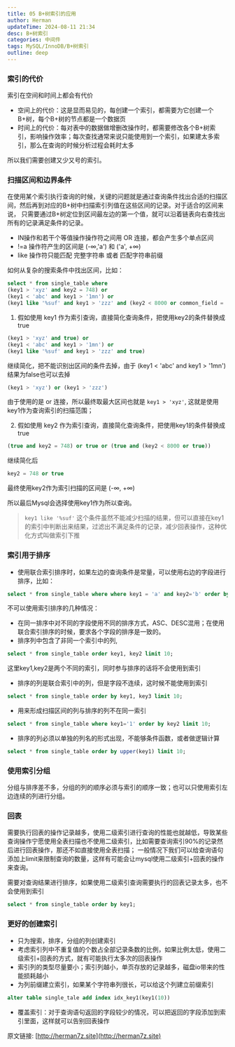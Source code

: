 ```yaml
---
title: 05 B+树索引的应用
author: Herman
updateTime: 2024-08-11 21:34
desc: B+树索引
categories: 中间件
tags: MySQL/InnoDB/B+树索引
outline: deep
---
```


### 索引的代价
索引在空间和时间上都会有代价
* 空间上的代价：这是显而易见的，每创建一个索引，都需要为它创建一个B+树，每个B+树的节点都是一个数据页
* 时间上的代价：每对表中的数据做增删改操作时，都需要修改各个B+树索引，影响操作效率；每次查找通常来说只能使用到一个索引，如果建太多索引，那么在查询的时候分析过程会耗时太多

所以我们需要创建又少又号的索引。


### 扫描区间和边界条件

在使用某个索引执行查询的时候，关键的问题就是通过查询条件找出合适的扫描区间，然后再到对应的B+树中扫描索引列值在这些区间的记录。对于适合的区间来说，
只需要通过B+树定位到区间最左边的第一个值，就可以沿着链表向右查找出所有的记录满足条件的记录。

* IN操作和若干个等值操作操作符之间用 OR 连接，都会产生多个单点区间
* !=a 操作符产生的区间是 (-∞,'a') 和 ('a', +∞)
* like 操作符只能匹配 完整字符串 或者 匹配字符串前缀

如何从复杂的搜索条件中找出区间，比如：
```sql
select * from single_table where
(key1 > 'xyz' and key2 = 748) or 
(key1 < 'abc' and key1 > '1mn') or 
(key1 like '%suf' and key1 > 'zzz' and (key2 < 8000 or common_field = 'abc'))
```

1. 假如使用 key1 作为索引查询，直接简化查询条件，把使用key2的条件替换成true

```sql
(key1 > 'xyz' and true) or 
(key1 < 'abc' and key1 > '1mn') or 
(key1 like '%suf' and key1 > 'zzz' and true)
```

继续简化，把不能识别出区间的条件去掉，由于 (key1 < 'abc' and key1 > '1mn') 结果为false也可以去掉

```sql
(key1 > 'xyz') or (key1 > 'zzz')
```
由于使用的是 or 连接，所以最终取最大区间也就是 `key1 > 'xyz'`, 这就是使用key1作为查询索引的扫描范围；

2. 假如使用 key2 作为索引查询，直接简化查询条件，把使用key1的条件替换成true
```sql
(true and key2 = 748) or true or (true and (key2 < 8000 or true))
```

继续简化后

```sql
key2 = 748 or true
```
最终使用key2作为索引扫描的区间是 (-∞, +∞)

所以最后Mysql会选择使用key1作为所以查询。

> `key1 like '%suf'` 这个条件虽然不能减少扫描的结果，但可以直接在key1的索引中判断出来结果，过滤出不满足条件的记录，减少回表操作，这种优化方式叫做索引下推


### 索引用于排序

* 使用联合索引排序时，如果左边的查询条件是常量，可以使用右边的字段进行排序，比如：

```sql
select * from single_table where where key1 = 'a' and key2='b' order by key3 limit 10;
```

不可以使用索引排序的几种情况：

* 在同一排序中对不同的字段使用不同的排序方式，ASC、DESC混用；在使用联合索引排序的时候，要求各个字段的排序是一致的。
* 排序列中包含了非同一个索引中的列,

```sql
select * from single_table order key1, key2 limit 10;
```
这里key1,key2是两个不同的索引，同时参与排序的话将不会使用到索引

* 排序的列是联合索引中的列，但是字段不连续，这时候不能使用到索引

```sql
select * from single_table order by key1, key3 limit 10;
```

* 用来形成扫描区间的列与排序的列不在同一索引

```sql
select * from single_table where key1='1' order by key2 limit 10;
```

* 排序的列必须以单独的列名的形式出现，不能够条件函数，或者做逻辑计算
```sql
select * from single_table order by upper(key1) limit 10;
```

### 使用索引分组
分组与排序差不多，分组的列的顺序必须与索引的顺序一致；也可以只使用索引左边连续的列进行分组。


### 回表
需要执行回表的操作记录越多，使用二级索引进行查询的性能也就越低，导致某些查询操作宁愿使用全表扫描也不使用二级索引，比如需要查询索引90%的记录然后进行回表操作，那还不如直接使用全表扫描；
一般情况下我们可以给查询语句添加上limit来限制查询的数量，这样有可能会让mysql使用二级索引+回表的操作来查询。

需要对查询结果进行排序，如果使用二级索引查询需要执行的回表记录太多，也不会使用到索引

```sql
select * from single_table order by key1;
```


### 更好的创建索引

* 只为搜索，排序，分组的列创建索引
* 考虑索引列中不重复值的个数占全部记录条数的比例，如果比例太低，使用二级索引+回表的方式，就有可能执行太多次的回表操作
* 索引列的类型尽量要小；索引列越小，单页存放的记录越多，磁盘io带来的性能损耗越小
* 为列前缀建立索引，如果某个字符串列很长，可以给这个列建立前缀索引

```sql
alter table single_tale add index idx_key1(key1(10))
```
* 覆盖索引：对于查询语句返回的字段较少的情况，可以把返回的字段添加到索引里面，这样就可以告别回表操作




原文链接: [http://herman7z.site](http://herman7z.site)
